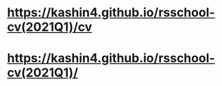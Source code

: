 # https://kashin4.github.io/rsschool-cv(2021Q1)/cv
# https://kashin4.github.io/rsschool-cv(2021Q1)/
